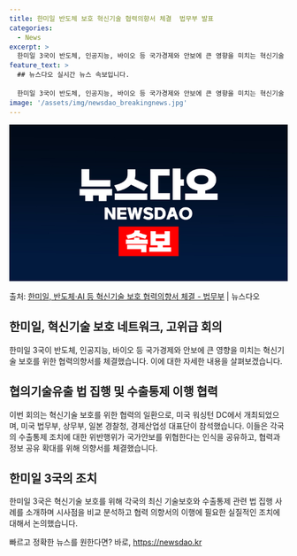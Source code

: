 ```yaml
---
title: 한미일 반도체 보호 혁신기술 협력의향서 체결  법무부 발표
categories:
  - News
excerpt: >
  한미일 3국이 반도체, 인공지능, 바이오 등 국가경제와 안보에 큰 영향을 미치는 혁신기술 보호를 위한 협력의…
feature_text: >
  ## 뉴스다오 실시간 뉴스 속보입니다.

  한미일 3국이 반도체, 인공지능, 바이오 등 국가경제와 안보에 큰 영향을 미치는 혁신기술 보호를 위한 협력의…
image: '/assets/img/newsdao_breakingnews.jpg'
---
```


![뉴스다오 속보](/assets/img/newsdao_breakingnews.jpg)

<p>출처: <a href="https://newsdao.kr/3683" rel="dofollow">한미일, 반도체·AI 등 혁신기술 보호 협력의향서 체결 - 법무부</a> | 뉴스다오</p>

<h2 data-ke-size="size26">한미일, 혁신기술 보호 네트워크, 고위급 회의</h2>
<p data-ke-size="size16">한미일 3국이 반도체, 인공지능, 바이오 등 국가경제와 안보에 큰 영향을 미치는 혁신기술 보호를 위한 협력의향서를 체결했습니다. 이에 대한 자세한 내용을 살펴보겠습니다.</p>

<h2 data-ke-size="size24">협의기술유출 법 집행 및 수출통제 이행 협력</h2>
<p data-ke-size="size16">이번 회의는 혁신기술 보호를 위한 협력의 일환으로, 미국 워싱턴 DC에서 개최되었으며, 미국 법무부, 상무부, 일본 경찰청, 경제산업성 대표단이 참석했습니다. 이들은 각국의 수출통제 조치에 대한 위반행위가 국가안보를 위협한다는 인식을 공유하고, 협력과 정보 공유 확대를 위해 의향서를 체결했습니다.</p>

<h2 data-ke-size="size24">한미일 3국의 조치</h2>
<p data-ke-size="size16">한미일 3국은 혁신기술 보호를 위해 각국의 최신 기술보호와 수출통제 관련 법 집행 사례를 소개하며 시사점을 비교 분석하고 협력 의향서의 이행에 필요한 실질적인 조치에 대해서 논의했습니다.</p>
 

빠르고 정확한 뉴스를 원한다면? 바로, <a href="https://newsdao.kr" rel="dofollow">https://newsdao.kr</a>


